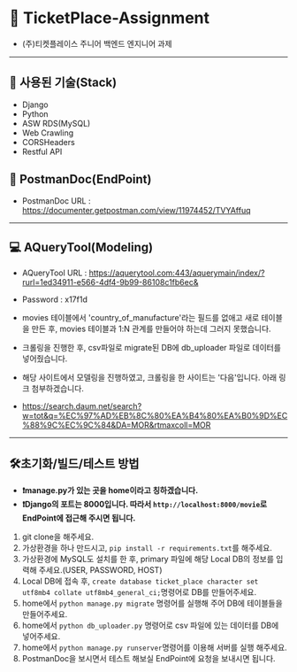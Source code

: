 # 🎫 TicketPlace-Assignment
- (주)티켓플레이스 주니어 백엔드 엔지니어 과제
***

## 🏹 사용된 기술(Stack)
- Django
- Python
- ASW RDS(MySQL)
- Web Crawling
- CORSHeaders
- Restful API

## 📜 PostmanDoc(EndPoint)
- PostmanDoc URL : https://documenter.getpostman.com/view/11974452/TVYAffuq
***

## 💻 AQueryTool(Modeling)
- AQueryTool URL : https://aquerytool.com:443/aquerymain/index/?rurl=1ed34911-e566-4df4-9b99-86108c1fb6ec&
- Password : x17f1d

- movies 테이블에서 'country_of_manufacture'라는 필드를 없애고 새로 테이블을 만든 후,
movies 테이블과 1:N 관계를 만들어야 하는데 그러지 못했습니다.

- 크롤링을 진행한 후, csv파일로 migrate된 DB에 db_uploader 파일로 데이터를 넣어줬습니다.

- 해당 사이트에서 모델링을 진행하였고, 크롤링을 한 사이트는 '다음'입니다. 아래 링크 첨부하겠습니다.
- https://search.daum.net/search?w=tot&q=%EC%97%AD%EB%8C%80%EA%B4%80%EA%B0%9D%EC%88%9C%EC%9C%84&DA=MOR&rtmaxcoll=MOR
***

## 🛠초기화/빌드/테스트 방법
- **❗️manage.py가 있는 곳을 home이라고 칭하겠습니다.**
- **❗️Django의 포트는 8000입니다. 따라서 `http://localhost:8000/movie`로 EndPoint에 접근해 주시면 됩니다.**

1. git clone을 해주세요.
2. 가상환경을 하나 만드시고, `pip install -r requirements.txt`를 해주세요.
3. 가상환경에 MySQL도 설치를 한 후, primary 파일에 해당 Local DB의 정보를 입력해 주세요.(USER, PASSWORD, HOST)
4. Local DB에 접속 후, `create database ticket_place character set utf8mb4 collate utf8mb4_general_ci;`명령어로 DB를 만들어주세요.
5. home에서 `python manage.py migrate` 명령어를 실행해 주어 DB에 테이블들을 만들어주세요.
6. home에서 `python db_uploader.py` 명령어로 csv 파일에 있는 데이터를 DB에 넣어주세요.
7. home에서 `python manage.py runserver`명령어를 이용해 서버를 실행 해주세요.
8. PostmanDoc을 보시면서 테스트 해보실 EndPoint에 요청을 보내시면 됩니다.
